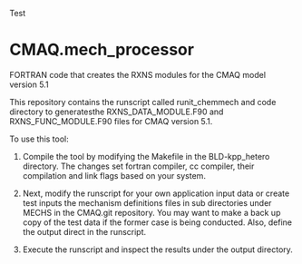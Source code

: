 Test
# CMAQ.mech_processor
FORTRAN code that creates the RXNS modules for the CMAQ model version 5.1

This repository  contains the runscript called runit_chemmech and code directory to generatesthe RXNS_DATA_MODULE.F90 and RXNS_FUNC_MODULE.F90 files
for CMAQ version 5.1.

To use this tool:
1) Compile the tool by modifying the Makefile in the BLD-kpp_hetero directory. The changes set fortran compiler, cc compiler, their compilation
and link flags based on your system.

2) Next, modify the runscript for your own application input data or create test inputs the mechanism definitions files in sub directories under MECHS in the CMAQ.git repository. You may want to make a back up copy of the test data if the former
case is being conducted. Also, define the output direct in the runscript. 

3) Execute the runscript and inspect the results under the output directory.
